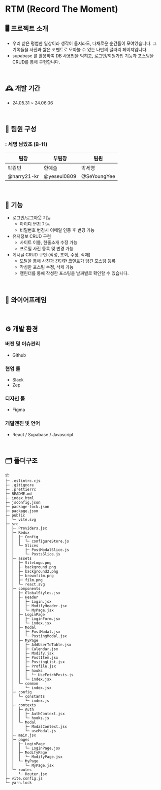 # RTM (Record The Moment)

## 🖥️ 프로젝트 소개

- 우리 삶은 평범한 일상이라 생각이 들지라도, 다채로운 순간들이 모여있습니다. 그 기록들을 사진과 짧은 코멘트로 모아볼 수 있는 나만의 갤러리 페이지입니다.
- supabase 를 활용하여 DB 사용법을 익히고, 로그인/회원가입 기능과 포스팅을 CRUD를 통해 구현합니다.

<br>

## 🕰️ 개발 기간

- 24.05.31 ~ 24.06.06

<br>

## 💠 팀원 구성

### : 세명 남았조 (B-11)

| 팀장        | 부팀장      | 팀원        |
| ----------- | ----------- | ----------- |
| 박원빈      | 한예슬      | 박세영      |
| @harry21-kr | @yeseul0809 | @SeYoungYee |

<br>

## 📌 기능

- 로그인/로그아웃 기능
  - 아이디 변경 가능
  - 비밀번호 변경시 이메일 인증 후 변경 가능
- 유저정보 CRUD 구현
  - 사이트 이름, 한줄소개 수정 가능
  - 프로필 사진 등록 및 변경 가능
- 게시글 CRUD 구현 (작성, 조회, 수정, 삭제)
  - 모달을 통해 사진과 간단한 코멘트가 담긴 포스팅 등록
  - 작성한 포스팅 수정, 삭제 가능
  - 캘린더를 통해 작성한 포스팅을 날짜별로 확인할 수 있습니다.

<br>

## 📝 와이어프레임

<br>

## ⚙️ 개발 환경

### 버전 및 이슈관리

- Github

### 협업 툴

- Slack
- Zep

### 디자인 툴

- Figma

### 개발엔진 및 언어

- React / Supabase / Javascript

<br>

## 🗂️ 폴더구조

```
📦
├─ .eslintrc.cjs
├─ .gitignore
├─ .prettierrc
├─ README.md
├─ index.html
├─ jsconfig.json
├─ package-lock.json
├─ package.json
├─ public
│  └─ vite.svg
├─ src
│  ├─ Providers.jsx
│  ├─ Redux
│  │  ├─ Config
│  │  │  └─ configureStore.js
│  │  └─ Slices
│  │     ├─ PostModalSlice.js
│  │     └─ PostsSlice.js
│  ├─ assets
│  │  ├─ SiteLogo.png
│  │  ├─ background.png
│  │  ├─ background2.png
│  │  ├─ brownfilm.png
│  │  ├─ film.png
│  │  └─ react.svg
│  ├─ components
│  │  ├─ GlobalStyles.jsx
│  │  ├─ Header
│  │  │  ├─ Login.jsx
│  │  │  ├─ ModifyHeader.jsx
│  │  │  └─ MyPage.jsx
│  │  ├─ LoginPage
│  │  │  ├─ LoginForm.jsx
│  │  │  └─ index.jsx
│  │  ├─ Modal
│  │  │  ├─ PostModal.jsx
│  │  │  └─ PostingModal.jsx
│  │  ├─ MyPage
│  │  │  ├─ AddUserToTable.jsx
│  │  │  ├─ Calendar.jsx
│  │  │  ├─ Modify.jsx
│  │  │  ├─ PostItem.jsx
│  │  │  ├─ PostingList.jsx
│  │  │  ├─ Profile.jsx
│  │  │  ├─ hooks
│  │  │  │  └─ UseFetchPosts.js
│  │  │  └─ index.jsx
│  │  └─ common
│  │     └─ index.jsx
│  ├─ config
│  │  └─ constants
│  │     └─ index.js
│  ├─ contexts
│  │  ├─ Auth
│  │  │  ├─ AuthContext.jsx
│  │  │  └─ hooks.js
│  │  └─ Modal
│  │     ├─ ModalContext.jsx
│  │     └─ useModal.js
│  ├─ main.jsx
│  ├─ pages
│  │  ├─ LoginPage
│  │  │  └─ LoginPage.jsx
│  │  ├─ ModifyPage
│  │  │  └─ ModifyPage.jsx
│  │  └─ MyPage
│  │     └─ MyPage.jsx
│  └─ routes
│     └─ Router.jsx
├─ vite.config.js
└─ yarn.lock
```
